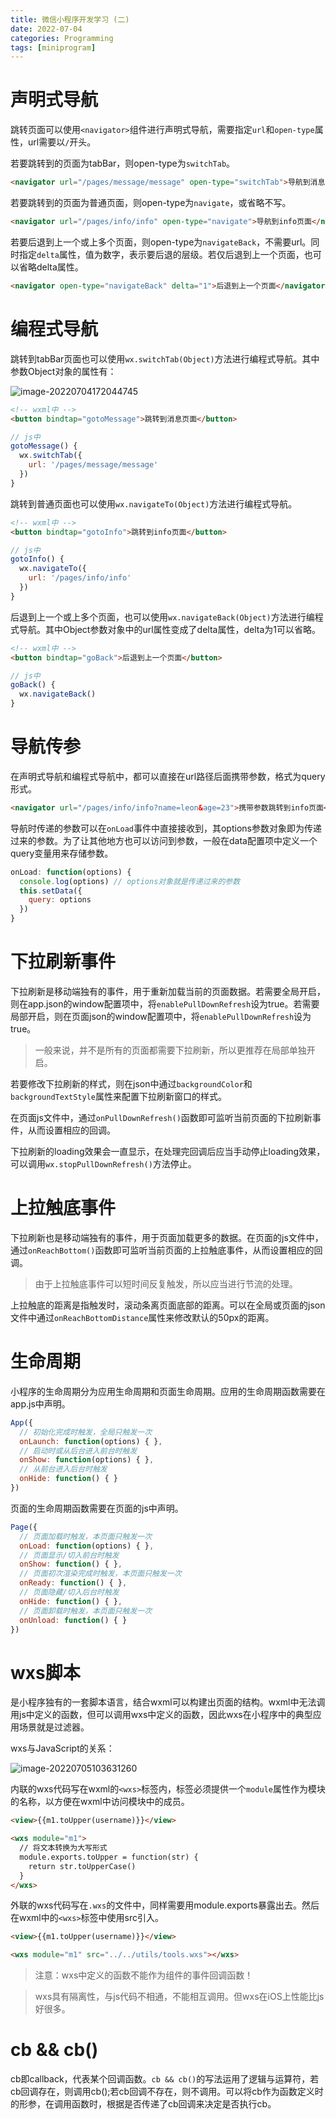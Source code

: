 ```yaml
---
title: 微信小程序开发学习 (二)
date: 2022-07-04
categories: Programming
tags: [miniprogram]
---
```


# 声明式导航

跳转页面可以使用`<navigator>`组件进行声明式导航，需要指定`url`和`open-type`属性，url需要以`/`开头。

若要跳转到的页面为tabBar，则open-type为`switchTab`。

```html
<navigator url="/pages/message/message" open-type="switchTab">导航到消息页面</navigator>
```

若要跳转到的页面为普通页面，则open-type为`navigate`，或省略不写。

```html
<navigator url="/pages/info/info" open-type="navigate">导航到info页面</navigator>
```

若要后退到上一个或上多个页面，则open-type为`navigateBack`，不需要url。同时指定`delta`属性，值为数字，表示要后退的层级。若仅后退到上一个页面，也可以省略delta属性。

```html
<navigator open-type="navigateBack" delta="1">后退到上一个页面</navigator>
```

# 编程式导航

跳转到tabBar页面也可以使用`wx.switchTab(Object)`方法进行编程式导航。其中参数Object对象的属性有：

![image-20220704172044745](https://leon-blog-assets.oss-cn-hangzhou.aliyuncs.com/images/image-20220704172044745.png)

```html
<!-- wxml中 -->
<button bindtap="gotoMessage">跳转到消息页面</button>
```

```js
// js中
gotoMessage() {
  wx.switchTab({
    url: '/pages/message/message'
  })
}
```

跳转到普通页面也可以使用`wx.navigateTo(Object)`方法进行编程式导航。

```html
<!-- wxml中 -->
<button bindtap="gotoInfo">跳转到info页面</button>
```

```js
// js中
gotoInfo() {
  wx.navigateTo({
    url: '/pages/info/info'
  })
}
```

后退到上一个或上多个页面，也可以使用`wx.navigateBack(Object)`方法进行编程式导航。其中Object参数对象中的url属性变成了delta属性，delta为1可以省略。

```html
<!-- wxml中 -->
<button bindtap="goBack">后退到上一个页面</button>
```

```js
// js中
goBack() {
  wx.navigateBack()
}
```

# 导航传参

在声明式导航和编程式导航中，都可以直接在url路径后面携带参数，格式为query形式。

```html
<navigator url="/pages/info/info?name=leon&age=23">携带参数跳转到info页面</navigator>
```

导航时传递的参数可以在`onLoad`事件中直接接收到，其options参数对象即为传递过来的参数。为了让其他地方也可以访问到参数，一般在data配置项中定义一个query变量用来存储参数。

```js
onLoad: function(options) {
  console.log(options) // options对象就是传递过来的参数
  this.setData({
    query: options
  })
}
```

# 下拉刷新事件

下拉刷新是移动端独有的事件，用于重新加载当前的页面数据。若需要全局开启，则在app.json的window配置项中，将`enablePullDownRefresh`设为true。若需要局部开启，则在页面json的window配置项中，将`enablePullDownRefresh`设为true。

> 一般来说，并不是所有的页面都需要下拉刷新，所以更推荐在局部单独开启。

若要修改下拉刷新的样式，则在json中通过`backgroundColor`和`backgroundTextStyle`属性来配置下拉刷新窗口的样式。

在页面js文件中，通过`onPullDownRefresh()`函数即可监听当前页面的下拉刷新事件，从而设置相应的回调。

下拉刷新的loading效果会一直显示，在处理完回调后应当手动停止loading效果，可以调用`wx.stopPullDownRefresh()`方法停止。

# 上拉触底事件

下拉刷新也是移动端独有的事件，用于页面加载更多的数据。在页面的js文件中，通过`onReachBottom()`函数即可监听当前页面的上拉触底事件，从而设置相应的回调。

> 由于上拉触底事件可以短时间反复触发，所以应当进行节流的处理。

上拉触底的距离是指触发时，滚动条离页面底部的距离。可以在全局或页面的json文件中通过`onReachBottomDistance`属性来修改默认的50px的距离。

# 生命周期

小程序的生命周期分为应用生命周期和页面生命周期。应用的生命周期函数需要在app.js中声明。

```js
App({
  // 初始化完成时触发，全局只触发一次
  onLaunch: function(options) { },
  // 启动时或从后台进入前台时触发
  onShow: function(options) { },
  // 从前台进入后台时触发
  onHide: function() { }
})
```

页面的生命周期函数需要在页面的js中声明。

```js
Page({
  // 页面加载时触发，本页面只触发一次
  onLoad: function(options) { },
  // 页面显示/切入前台时触发
  onShow: function() { },
  // 页面初次渲染完成时触发，本页面只触发一次
  onReady: function() { },
  // 页面隐藏/切入后台时触发
  onHide: function() { },
  // 页面卸载时触发，本页面只触发一次
  onUnload: function() { }
})
```

# wxs脚本

是小程序独有的一套脚本语言，结合wxml可以构建出页面的结构。wxml中无法调用js中定义的函数，但可以调用wxs中定义的函数，因此wxs在小程序中的典型应用场景就是过滤器。

wxs与JavaScript的关系：

![image-20220705103631260](https://leon-blog-assets.oss-cn-hangzhou.aliyuncs.com/images/image-20220705103631260.png)

内联的wxs代码写在wxml的`<wxs>`标签内，标签必须提供一个`module`属性作为模块的名称，以方便在wxml中访问模块中的成员。

```html
<view>{{m1.toUpper(username)}}</view>

<wxs module="m1">
  // 将文本转换为大写形式
  module.exports.toUpper = function(str) {
    return str.toUpperCase()
  }
</wxs>
```

外联的wxs代码写在`.wxs`的文件中，同样需要用module.exports暴露出去。然后在wxml中的`<wxs>`标签中使用src引入。

```html
<view>{{m1.toUpper(username)}}</view>

<wxs module="m1" src="../../utils/tools.wxs"></wxs>
```

> 注意：wxs中定义的函数不能作为组件的事件回调函数！

> wxs具有隔离性，与js代码不相通，不能相互调用。但wxs在iOS上性能比js好很多。

# cb && cb()

cb即callback，代表某个回调函数。`cb && cb()`的写法运用了逻辑与运算符，若cb回调存在，则调用cb();若cb回调不存在，则不调用。可以将cb作为函数定义时的形参，在调用函数时，根据是否传递了cb回调来决定是否执行cb。

